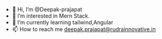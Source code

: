 - 👋 Hi, I’m @Deepak-prajapat
- 👀 I’m interested in Mern Stack.
- 🌱 I’m currently learning tailwind,Angular
- 📫 How to reach me deepak.prajapat@rudrainnovative.in

<!---
Deepak-prajapat0/Deepak-prajapat0 is a ✨ special ✨ repository because its `README.md` (this file) appears on your GitHub profile.
You can click the Preview link to take a look at your changes.
--->
